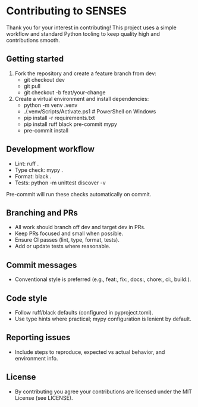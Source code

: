 # Contributing to SENSES

Thank you for your interest in contributing! This project uses a simple workflow and standard Python tooling to keep quality high and contributions smooth.

## Getting started
1) Fork the repository and create a feature branch from dev:
   - git checkout dev
   - git pull
   - git checkout -b feat/your-change
2) Create a virtual environment and install dependencies:
   - python -m venv .venv
   - ./.venv/Scripts/Activate.ps1  # PowerShell on Windows
   - pip install -r requirements.txt
   - pip install ruff black pre-commit mypy
   - pre-commit install

## Development workflow
- Lint: ruff .
- Type check: mypy .
- Format: black .
- Tests: python -m unittest discover -v

Pre-commit will run these checks automatically on commit.

## Branching and PRs
- All work should branch off dev and target dev in PRs.
- Keep PRs focused and small when possible.
- Ensure CI passes (lint, type, format, tests).
- Add or update tests where reasonable.

## Commit messages
- Conventional style is preferred (e.g., feat:, fix:, docs:, chore:, ci:, build:).

## Code style
- Follow ruff/black defaults (configured in pyproject.toml).
- Use type hints where practical; mypy configuration is lenient by default.

## Reporting issues
- Include steps to reproduce, expected vs actual behavior, and environment info.

## License
- By contributing you agree your contributions are licensed under the MIT License (see LICENSE).
